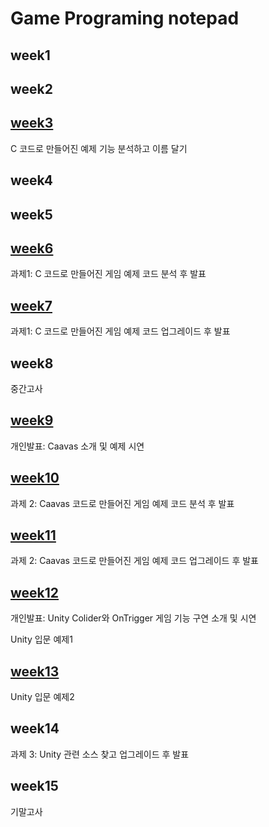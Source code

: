 # Game Programing notepad

## week1

## week2

## [week3](https://github.com/kimguppy/game/tree/main/week3)
C 코드로 만들어진 예제 기능 분석하고 이름 달기

## week4

## week5

## [week6](https://github.com/kimguppy/game/tree/main/week6)
과제1: C 코드로 만들어진 게임 예제 코드 분석 후 발표

## [week7](https://github.com/kimguppy/game/tree/main/week7)
과제1:  C 코드로 만들어진 게임 예제 코드 업그레이드 후 발표

## week8
중간고사

## [week9](https://github.com/kimguppy/game/tree/main/week9)
개인발표: Caavas 소개 및 예제 시연

## [week10](https://github.com/kimguppy/game/tree/main/week10)
과제 2: Caavas 코드로 만들어진 게임 예제 코드 분석 후 발표

## [week11](https://github.com/kimguppy/game/tree/main/week11)
과제 2: Caavas 코드로 만들어진 게임 예제 코드 업그레이드 후 발표

## [week12](https://github.com/kimguppy/game/tree/main/week12)
개인발표: Unity Colider와 OnTrigger 게임 기능 구연 소개 및 시연

Unity 입문 예제1

## [week13](https://github.com/kimguppy/game/tree/main/week13)
Unity 입문 예제2

## week14
과제 3: Unity 관련 소스 찾고 업그레이드 후 발표

## week15
기말고사
